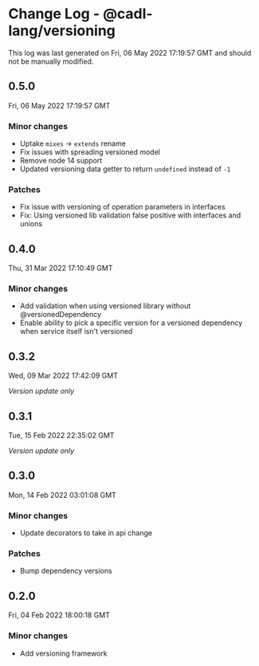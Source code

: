 # Change Log - @cadl-lang/versioning

This log was last generated on Fri, 06 May 2022 17:19:57 GMT and should not be manually modified.

## 0.5.0
Fri, 06 May 2022 17:19:57 GMT

### Minor changes

- Uptake `mixes` -> `extends` rename
- Fix issues with spreading versioned model
- Remove node 14 support
- Updated versioning data getter to return `undefined` instead of `-1`

### Patches

- Fix issue with versioning of operation parameters in interfaces
- Fix: Using versioned lib validation false positive with interfaces and unions

## 0.4.0
Thu, 31 Mar 2022 17:10:49 GMT

### Minor changes

- Add validation when using versioned library without @versionedDependency
- Enable ability to pick a specific version for a versioned dependency when service itself isn't versioned

## 0.3.2
Wed, 09 Mar 2022 17:42:09 GMT

_Version update only_

## 0.3.1
Tue, 15 Feb 2022 22:35:02 GMT

_Version update only_

## 0.3.0
Mon, 14 Feb 2022 03:01:08 GMT

### Minor changes

- Update decorators to take in api change

### Patches

- Bump dependency versions

## 0.2.0
Fri, 04 Feb 2022 18:00:18 GMT

### Minor changes

- Add versioning framework

